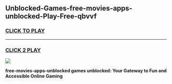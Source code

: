 
## Unblocked-Games-free-movies-apps-unblocked-Play-Free-qbvvf
<h3>
<a href="https://premium76.site?title=free-movies-apps-unblocked&ref=10A">CLICK TO PLAY</a></h3>
<hr>

<h3>
<a href="https://premium76.site?title=free-movies-apps-unblocked&ref=10A">CLICK 2 PLAY</a>
  
</h3>

<a href="https://premium76.site?title=free-movies-apps-unblocked&ref=10A"><img src="https://clearcache.store/games.png"></a>


**free-movies-apps-unblocked games unblocked: Your Gateway to Fun and Accessible Online Gaming**
